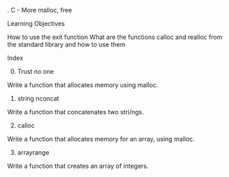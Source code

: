 . C - More malloc, free

Learning Objectives

How to use the exit function
What are the functions calloc and realloc from the standard library and how to use them

Index

0. Trust no one

Write a function that allocates memory using malloc.

1. string nconcat

Write a function that concatenates two stri/ngs.

2. calloc 

Write a function that allocates memory for an array, using malloc.

3. arrayrange

Write a function that creates an array of integers.


